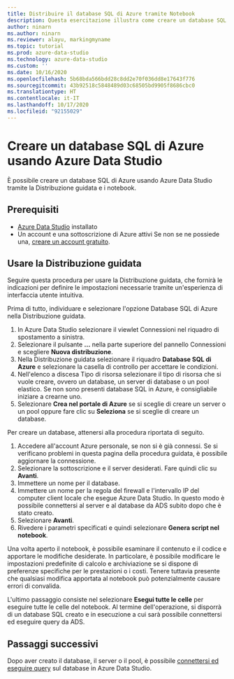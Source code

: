 ```yaml
---
title: Distribuire il database SQL di Azure tramite Notebook
description: Questa esercitazione illustra come creare un database SQL di Azure.
author: ninarn
ms.author: ninarn
ms.reviewer: alayu, markingmyname
ms.topic: tutorial
ms.prod: azure-data-studio
ms.technology: azure-data-studio
ms.custom: ''
ms.date: 10/16/2020
ms.openlocfilehash: 5b68bda566bdd28c8dd2e70f036dd8e17643f776
ms.sourcegitcommit: 43b92518c5848489d03c68505bd9905f8686cbc0
ms.translationtype: HT
ms.contentlocale: it-IT
ms.lasthandoff: 10/17/2020
ms.locfileid: "92155029"
---
```

# <a name="create-an-azure-sql-database-using-azure-data-studio"></a>Creare un database SQL di Azure usando Azure Data Studio

È possibile creare un database SQL di Azure usando Azure Data Studio tramite la Distribuzione guidata e i notebook.

## <a name="pre-requisites"></a>Prerequisiti

 - [Azure Data Studio](download-azure-data-studio.md) installato
 - Un account e una sottoscrizione di Azure attivi Se non se ne possiede una, [creare un account gratuito](https://azure.microsoft.com/free/).

## <a name="use-the-deployment-wizard"></a>Usare la Distribuzione guidata

Seguire questa procedura per usare la Distribuzione guidata, che fornirà le indicazioni per definire le impostazioni necessarie tramite un'esperienza di interfaccia utente intuitiva.

Prima di tutto, individuare e selezionare l'opzione Database SQL di Azure nella Distribuzione guidata.

 1. In Azure Data Studio selezionare il viewlet Connessioni nel riquadro di spostamento a sinistra.
 2. Selezionare il pulsante **...** nella parte superiore del pannello Connessioni e scegliere **Nuova distribuzione**.
 3. Nella Distribuzione guidata selezionare il riquadro **Database SQL di Azure** e selezionare la casella di controllo per accettare le condizioni.
 4. Nell'elenco a discesa Tipo di risorsa selezionare il tipo di risorsa che si vuole creare, ovvero un database, un server di database o un pool elastico. Se non sono presenti database SQL in Azure, è consigliabile iniziare a crearne uno.
 5. Selezionare **Crea nel portale di Azure** se si sceglie di creare un server o un pool oppure fare clic su **Seleziona** se si sceglie di creare un database.

Per creare un database, attenersi alla procedura riportata di seguito.

 1. Accedere all'account Azure personale, se non si è già connessi. Se si verificano problemi in questa pagina della procedura guidata, è possibile aggiornare la connessione.
 2. Selezionare la sottoscrizione e il server desiderati. Fare quindi clic su **Avanti**.
 3. Immettere un nome per il database.
 4. Immettere un nome per la regola del firewall e l'intervallo IP del computer client locale che esegue Azure Data Studio. In questo modo è possibile connettersi al server e al database da ADS subito dopo che è stato creato.
 5. Selezionare **Avanti**.
 6. Rivedere i parametri specificati e quindi selezionare **Genera script nel notebook**.

Una volta aperto il notebook, è possibile esaminare il contenuto e il codice e apportare le modifiche desiderate. In particolare, è possibile modificare le impostazioni predefinite di calcolo e archiviazione se si dispone di preferenze specifiche per le prestazioni o i costi. Tenere tuttavia presente che qualsiasi modifica apportata al notebook può potenzialmente causare errori di convalida.

L'ultimo passaggio consiste nel selezionare **Esegui tutte le celle** per eseguire tutte le celle del notebook. Al termine dell'operazione, si disporrà di un database SQL creato e in esecuzione a cui sarà possibile connettersi ed eseguire query da ADS.

## <a name="next-steps"></a>Passaggi successivi

Dopo aver creato il database, il server o il pool, è possibile [connettersi ed eseguire query](quickstart-sql-database.md) sul database in Azure Data Studio.
